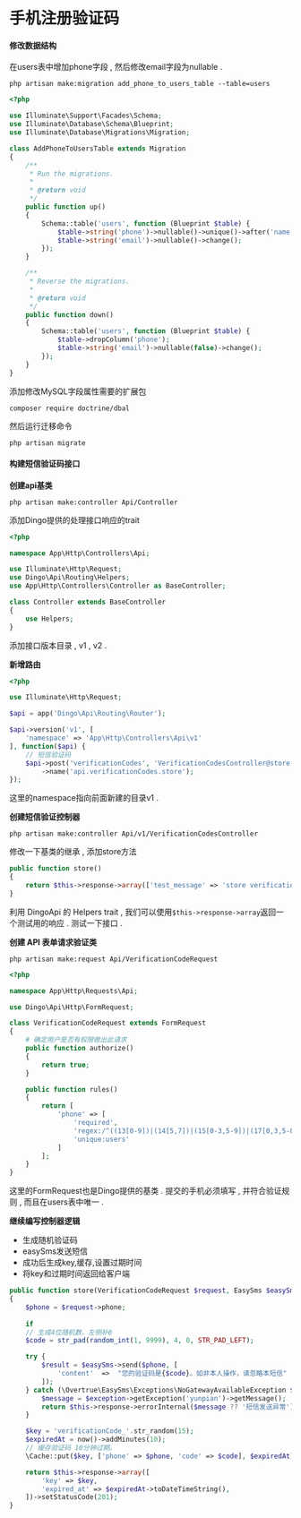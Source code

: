 # 手机注册验证码

#### 修改数据结构

在users表中增加phone字段 , 然后修改email字段为nullable .

```
php artisan make:migration add_phone_to_users_table --table=users
```

```php
<?php

use Illuminate\Support\Facades\Schema;
use Illuminate\Database\Schema\Blueprint;
use Illuminate\Database\Migrations\Migration;

class AddPhoneToUsersTable extends Migration
{
    /**
     * Run the migrations.
     *
     * @return void
     */
    public function up()
    {
        Schema::table('users', function (Blueprint $table) {
            $table->string('phone')->nullable()->unique()->after('name');
            $table->string('email')->nullable()->change();
        });
    }

    /**
     * Reverse the migrations.
     *
     * @return void
     */
    public function down()
    {
        Schema::table('users', function (Blueprint $table) {
            $table->dropColumn('phone');
            $table->string('email')->nullable(false)->change();
        });
    }
}
```

添加修改MySQL字段属性需要的扩展包

```
composer require doctrine/dbal
```

然后运行迁移命令

```
php artisan migrate
```

#### 构建短信验证码接口

**创建api基类**

```
php artisan make:controller Api/Controller
```

添加Dingo提供的处理接口响应的trait

```php
<?php

namespace App\Http\Controllers\Api;

use Illuminate\Http\Request;
use Dingo\Api\Routing\Helpers;
use App\Http\Controllers\Controller as BaseController;

class Controller extends BaseController
{
    use Helpers;
}
```

添加接口版本目录 , v1 , v2 .

**新增路由**

```php
<?php

use Illuminate\Http\Request;

$api = app('Dingo\Api\Routing\Router');

$api->version('v1', [
    'namespace' => 'App\Http\Controllers\Api\v1'
], function($api) {
    // 短信验证码
    $api->post('verificationCodes', 'VerificationCodesController@store')
        ->name('api.verificationCodes.store');
});
```

这里的namespace指向前面新建的目录v1 .

**创建短信验证控制器**

```
php artisan make:controller Api/v1/VerificationCodesController
```

修改一下基类的继承 , 添加store方法

```php
public function store()
{
    return $this->response->array(['test_message' => 'store verification code']);
}
```

利用 DingoApi 的 Helpers trait , 我们可以使用`$this->response->array`返回一个测试用的响应 . 测试一下接口 .

**创建 API 表单请求验证类**

```
php artisan make:request Api/VerificationCodeRequest
```

```php
<?php

namespace App\Http\Requests\Api;

use Dingo\Api\Http\FormRequest;

class VerificationCodeRequest extends FormRequest
{
    # 确定用户是否有权限做出此请求
    public function authorize()
    {
        return true;
    }

    public function rules()
    {
        return [
            'phone' => [
                'required',
                'regex:/^((13[0-9])|(14[5,7])|(15[0-3,5-9])|(17[0,3,5-8])|(18[0-9])|166|198|199|(147))\d{8}$/',
                'unique:users'
            ]
        ];
    }
}
```

这里的FormRequest也是Dingo提供的基类 . 提交的手机必须填写 , 并符合验证规则 , 而且在users表中唯一 . 

**继续编写控制器逻辑**

* 生成随机验证码
* easySms发送短信
* 成功后生成key,缓存,设置过期时间
* 将key和过期时间返回给客户端

```php
public function store(VerificationCodeRequest $request, EasySms $easySms)
{
    $phone = $request->phone;
    
    if    
    // 生成4位随机数，左侧补0
    $code = str_pad(random_int(1, 9999), 4, 0, STR_PAD_LEFT);

    try {
        $result = $easySms->send($phone, [
            'content'  =>  "您的验证码是{$code}。如非本人操作，请忽略本短信"
        ]);
    } catch (\Overtrue\EasySms\Exceptions\NoGatewayAvailableException $exception) {
        $message = $exception->getException('yunpian')->getMessage();
        return $this->response->errorInternal($message ?? '短信发送异常');
    }

    $key = 'verificationCode_'.str_random(15);
    $expiredAt = now()->addMinutes(10);
    // 缓存验证码 10分钟过期。
    \Cache::put($key, ['phone' => $phone, 'code' => $code], $expiredAt);

    return $this->response->array([
        'key' => $key,
        'expired_at' => $expiredAt->toDateTimeString(),
    ])->setStatusCode(201);
}
```



